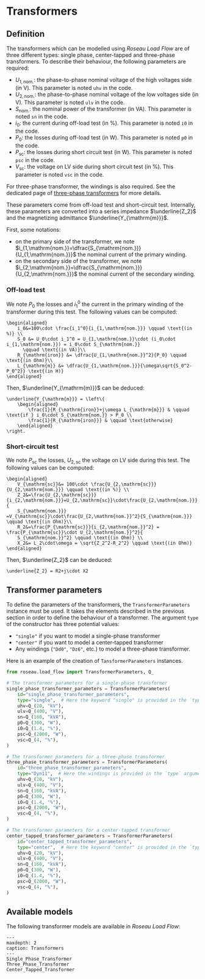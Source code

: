 # Transformers

## Definition

The transformers which can be modelled using *Roseau Load Flow* are of three different types: single phase,
center-tapped and three-phase transformers. To describe their behaviour, the following parameters are required:
* $U_{1,\mathrm{nom.}}$: the phase-to-phase nominal voltage of the high voltages side (in V). This parameter is noted
  `uhv` in the code.
* $U_{2,\mathrm{nom.}}$: the phase-to-phase nominal voltage of the low voltages side (in V). This parameter is noted
  `ulv` in the code.
* $S_{\mathrm{nom.}}$: the nominal power of the transformer (in VA). This parameter is noted  `sn` in the code.
* $i_0$: the current during off-load test (in %). This parameter is noted  `i0` in the code.
* $P_0$: the losses during off-load test (in W). This parameter is noted  `p0` in the code.
* $P_{\mathrm{sc}}$: the losses during short circuit test (in W). This parameter is noted  `psc` in the code.
* $V_{\mathrm{sc}}$: the voltage on LV side during short circuit test (in %). This parameter is noted  `vsc` in the
  code.

For three-phase transformer, the windings is also required. See the dedicated page of
[three-phase transformers](three-phase-transformer) for more details.

These parameters come from off-load test and short-circuit test. Internally, these parameters are converted into a
series impedance $\underline{Z_2}$ and the magnetizing admittance $\underline{Y_{\mathrm{m}}}$.

First, some notations:
* on the primary side of the transformer, we note $i_{1,\mathrm{nom.}}=\dfrac{S_{\mathrm{nom.}}}{U_{1,\mathrm{nom.}}}$
  the nominal current of the primary winding.
* on the secondary side of the transformer, we note $i_{2,\mathrm{nom.}}=\dfrac{S_{\mathrm{nom.}}}{U_{2,\mathrm{nom.}}}$
  the nominal current of the secondary winding.

### Off-load test

We note $P_0$ the losses and $i_1^0$ the current in the primary winding of the transformer during this test. The
following values can be computed:

```{math}
\begin{aligned}
    i_0&=100\cdot \frac{i_1^0}{i_{1,\mathrm{nom.}}} \qquad \text{(in %)} \\
    S_0 &= U_0\cdot i_1^0 = U_{1,\mathrm{nom.}}\cdot (i_0\cdot i_{1,\mathrm{nom.}}) = i_0\cdot S_{\mathrm{nom.}}
      \qquad \text{(in VA)}\\
    R_{\mathrm{iron}} &= \dfrac{U_{1,\mathrm{nom.}}^2}{P_0} \qquad \text{(in Ohm)}\\
    L_{\mathrm{m}} &= \dfrac{U_{1,\mathrm{nom.}}}{\omega\sqrt{S_0^2-P_0^2}} \text{(in H)}
\end{aligned}
```

Then, $\underline{Y_{\mathrm{m}}}$ can be deduced:
```{math}
\underline{Y_{\mathrm{m}}} = \left\{
    \begin{aligned}
        \frac{1}{R_{\mathrm{iron}}+j\omega L_{\mathrm{m}}} & \qquad \text{if } i_0\cdot S_{\mathrm{nom.}} > P_0 \\
        \frac{1}{R_{\mathrm{iron}}} & \qquad \text{otherwise}
    \end{aligned}
\right.
```

### Short-circuit test

We note $P_{\mathrm{sc}}$ the losses, $U_{2,\mathrm{sc}}$ the voltage on LV side during this test. The following
values can be computed:

```{math}
\begin{aligned}
    V_{\mathrm{sc}}&= 100\cdot \frac{U_{2,\mathrm{sc}}}{U_{2,\mathrm{nom.}}} \qquad \text{(in %)} \\
    Z_2&=\frac{U_{2,\mathrm{sc}}}{i_{2,\mathrm{nom.}}}=U_{2,\mathrm{sc}}\cdot\frac{U_{2,\mathrm{nom.}}}{
    S_{\mathrm{nom.}}} =V_{\mathrm{sc}}\cdot\frac{U_{2,\mathrm{nom.}}^2}{S_{\mathrm{nom.}}} \qquad \text{(in Ohm)}\\
    R_2&=\frac{P_{\mathrm{sc}}}{i_{2,\mathrm{nom.}}^2} = \frac{P_{\mathrm{sc}}\cdot U_{2,\mathrm{nom.}}^2}{
    S_{\mathrm{nom.}}^2} \qquad \text{(in Ohm)} \\
    X_2&= L_2\cdot\omega = \sqrt{Z_2^2-R_2^2} \qquad \text{(in Ohm)}
\end{aligned}
```

Then, $\underline{Z_2}$ can be deduced:
```{math}
\underline{Z_2} = R2+j\cdot X2
```

## Transformer parameters

To define the parameters of the transformers, the `TransformerParameters` instance must be used. It takes the
elements described in the previous section in order to define the behaviour of a transformer. The argument `type` of
the constructor has three potential values:

* `"single"` if you want to model a single-phase transformer
* `"center"` if you want to model a center-tapped transformer
* Any windings (`"Dd0"`, `"Dz6"`, etc.) to model a three-phase transformer.

Here is an example of the creation of `TansformerParameters` instances.

```python
from roseau.load_flow import TransformerParameters, Q_

# The transformer parameters for a single-phase transformer
single_phase_transformer_parameters = TransformerParameters(
    id="single_phase_transformer_parameters",
    type="single",  # Here the keyword "single" is provided in the `type` argument
    uhv=Q_(20, "kV"),
    ulv=Q_(400, "V"),
    sn=Q_(160, "kVA"),
    p0=Q_(300, "W"),
    i0=Q_(1.4, "%"),
    psc=Q_(2000, "W"),
    vsc=Q_(4, "%"),
)

# The transformer parameters for a three-phase transformer
three_phase_transformer_parameters = TransformerParameters(
    id="three_phase_transformer_parameters",
    type="Dyn11",  # Here the windings is provided in the `type` argument
    uhv=Q_(20, "kV"),
    ulv=Q_(400, "V"),
    sn=Q_(160, "kVA"),
    p0=Q_(300, "W"),
    i0=Q_(1.4, "%"),
    psc=Q_(2000, "W"),
    vsc=Q_(4, "%"),
)

# The transformer parameters for a center-tapped transformer
center_tapped_transformer_parameters = TransformerParameters(
    id="center_tapped_transformer_parameters",
    type="center",  # Here the keyword "center" is provided in the `type` argument
    uhv=Q_(20, "kV"),
    ulv=Q_(400, "V"),
    sn=Q_(160, "kVA"),
    p0=Q_(300, "W"),
    i0=Q_(1.4, "%"),
    psc=Q_(2000, "W"),
    vsc=Q_(4, "%"),
)
```

## Available models

The following transformer models are available in *Roseau Load Flow*:

```{toctree}
---
maxdepth: 2
caption: Transformers
---
Single_Phase_Transformer
Three_Phase_Transformer
Center_Tapped_Transformer
```
